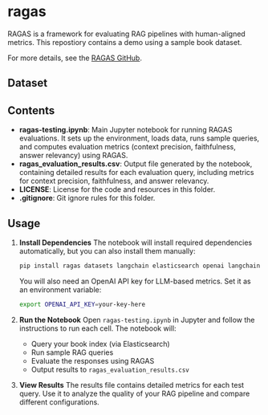 # ragas
RAGAS is a framework for evaluating RAG pipelines with human-aligned metrics. This repostiory contains a demo using a sample book dataset.

For more details, see the [RAGAS GitHub](https://github.com/explodinggradients/ragas).

## Dataset

## Contents

- **ragas-testing.ipynb**: Main Jupyter notebook for running RAGAS evaluations. It sets up the environment, loads data, runs sample queries, and computes evaluation metrics (context precision, faithfulness, answer relevancy) using RAGAS.
- **ragas_evaluation_results.csv**: Output file generated by the notebook, containing detailed results for each evaluation query, including metrics for context precision, faithfulness, and answer relevancy.
- **LICENSE**: License for the code and resources in this folder.
- **.gitignore**: Git ignore rules for this folder.

## Usage

1. **Install Dependencies**
   The notebook will install required dependencies automatically, but you can also install them manually:
   
   ```bash
   pip install ragas datasets langchain elasticsearch openai langchain-openai
   ```
   You will also need an OpenAI API key for LLM-based metrics. Set it as an environment variable:

   ```bash
   export OPENAI_API_KEY=your-key-here
   ```

2. **Run the Notebook**
   Open `ragas-testing.ipynb` in Jupyter and follow the instructions to run each cell. The notebook will:
   - Query your book index (via Elasticsearch)
   - Run sample RAG queries
   - Evaluate the responses using RAGAS
   - Output results to `ragas_evaluation_results.csv`

3. **View Results**
   The results file contains detailed metrics for each test query. Use it to analyze the quality of your RAG pipeline and compare different configurations.
